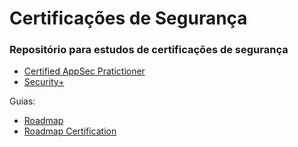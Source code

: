 # Certificações de Segurança
### Repositório para estudos de certificações de segurança

- [Certified AppSec Pratictioner](./certified-appsec-practitioner/index.md)
- [Security+](https://git-cwi.cwi.com.br/capitulo-seguranca/security-certifications/-/wikis/Security+)

Guias:

- [Roadmap](https://roadmap.sh/cyber-security)
- [Roadmap Certification](https://pauljerimy.com/security-certification-roadmap/)